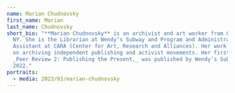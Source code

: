 ```yaml
---
name: Marian Chudnovsky
first_name: Marian
last_name: Chudnovsky
short_bio: "**Marian Chudnovsky** is an archivist and art worker from Queens,
  NY. She is the Librarian at Wendy’s Subway and Program and Administrative
  Assistant at CARA (Center for Art, Research and Alliances). Her work focuses
  on archiving independent publishing and activist movements. Her first book,
  _Peer Review 2: Publishing the Present,_ was published by Wendy’s Subway in
  2022."
portraits:
  - media: 2023/03/marian-chudnovsky
---
```

